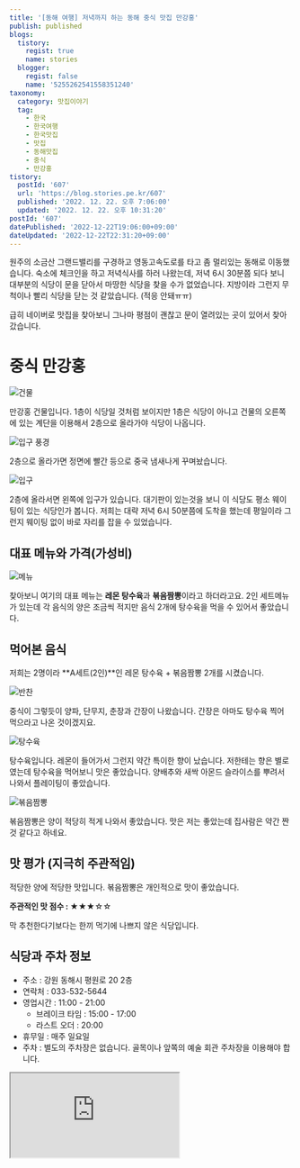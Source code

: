 ```yaml
---
title: '[동해 여행] 저녁까지 하는 동해 중식 맛집 만강홍'
publish: published
blogs:
  tistory:
    regist: true
    name: stories
  blogger:
    regist: false
    name: '5255262541558351240'
taxonomy:
  category: 맛집이야기
  tag:
    - 한국
    - 한국여행
    - 한국맛집
    - 맛집
    - 동해맛집
    - 중식
    - 만강홍
tistory:
  postId: '607'
  url: 'https://blog.stories.pe.kr/607'
  published: '2022. 12. 22. 오후 7:06:00'
  updated: '2022. 12. 22. 오후 10:31:20'
postId: '607'
datePublished: '2022-12-22T19:06:00+09:00'
dateUpdated: '2022-12-22T22:31:20+09:00'
---
```


원주의 소금산 그랜드밸리를 구경하고 영동고속도로를 타고 좀 멀리있는 동해로 이동했습니다. 숙소에 체크인을 하고 저녁식사를 하러 나왔는데, 저녁 6시 30분쯤 되다 보니 대부분의 식당이 문을 닫아서 마땅한 식당을 찾을 수가 없었습니다. 지방이라 그런지 무척이나 빨리 식당을 닫는 것 같았습니다. (적응 안돼ㅠㅠ)

급히 네이버로 맛집을 찾아보니 그나마 평점이 괜찮고 문이 열려있는 곳이 있어서 찾아갔습니다.

# 중식 만강홍

![건물](./images/njo2_20221216_184927-01.jpeg)

만강홍 건물입니다. 1층이 식당일 것처럼 보이지만 1층은 식당이 아니고 건물의 오른쪽에 있는 계단을 이용해서 2층으로 올라가야 식당이 나옵니다.

![입구 풍경](./images/njo2_20221216_191933-01.jpeg)

2층으로 올라가면 정면에 빨간 등으로 중국 냄새나게 꾸며놨습니다.

![입구](./images/njo2_20221216_191930-01.jpeg)

2층에 올라서면 왼쪽에 입구가 있습니다. 대기판이 있는것을 보니 이 식당도 평소 웨이팅이 있는 식당인가 봅니다. 저희는 대략 저녁 6시 50분쯤에 도착을 했는데 평일이라 그런지 웨이팅 없이 바로 자리를 잡을 수 있었습니다.

## 대표 메뉴와 가격(가성비)

![메뉴](./images/njo2_20221216_185216-01.jpeg)

찾아보니 여기의 대표 메뉴는 **레몬 탕수육**과 **볶음짬뽕**이라고 하더라고요. 2인 세트메뉴가 있는데 각 음식의 양은 조금씩 적지만 음식 2개에 탕수육을 먹을 수 있어서 좋았습니다.

## 먹어본 음식

저희는 2명이라 **A세트(2인)**인 레몬 탕수육 + 볶음짬뽕 2개를 시켰습니다.

![반찬](./images/njo2_20221216_185425-01.jpeg)

중식이 그렇듯이 양파, 단무지, 춘장과 간장이 나왔습니다. 간장은 아마도 탕수육 찍어 먹으라고 나온 것이겠지요.

![탕수육](./images/njo2_20221216_185545-01.jpeg)

탕수육입니다. 레몬이 들어가서 그런지 약간 특이한 향이 났습니다. 저한테는 향은 별로였는데 탕수육을 먹어보니 맛은 좋았습니다. 양배추와 새싹 아몬드 슬라이스를 뿌려서 나와서 플레이팅이 좋았습니다.

![볶음짬뽕](./images/njo2_20221216_185740-01.jpeg)

볶음짬뽕은 양이 적당히 적게 나와서 좋았습니다. 맛은 저는 좋았는데 집사람은 약간 짠 것 같다고 하네요.

## 맛 평가 (지극히 주관적임)

적당한 양에 적당한 맛입니다. 볶음짬뽕은 개인적으로 맛이 좋았습니다.

<div className='alert alert-info'>
<b>주관적인 맛 점수 : </b> ★★★☆☆
</div>

막 추천한다기보다는 한끼 먹기에 나쁘지 않은 식당입니다.

## 식당과 주차 정보

- 주소 : 강원 동해시 평원로 20 2층
- 연락처 : 033-532-5644
- 영업시간 : 11:00 - 21:00
  - 브레이크 타임 : 15:00 - 17:00
  - 라스트 오더 : 20:00
- 휴무일 : 매주 일요일
- 주차 : 별도의 주차장은 없습니다. 골목이나 앞쪽의 예술 회관 주차장을 이용해야 합니다.

<div className='embed-responsive embed-responsive-16by9'>
<iframe src='https://www.google.com/maps/embed?pb=!1m18!1m12!1m3!1d2660.8254884599!2d129.11384489599763!3d37.52507079978417!2m3!1f0!2f0!3f0!3m2!1i1024!2i768!4f13.1!3m3!1m2!1s0x3561c7823ea3d385%3A0x628618429dd152cb!2z66eM6rCV7ZmN!5e0!3m2!1sko!2skr!4v1671703420038!5m2!1sko!2skr' className='embed-responsive-item' allowFullScreen></iframe>
</div>
